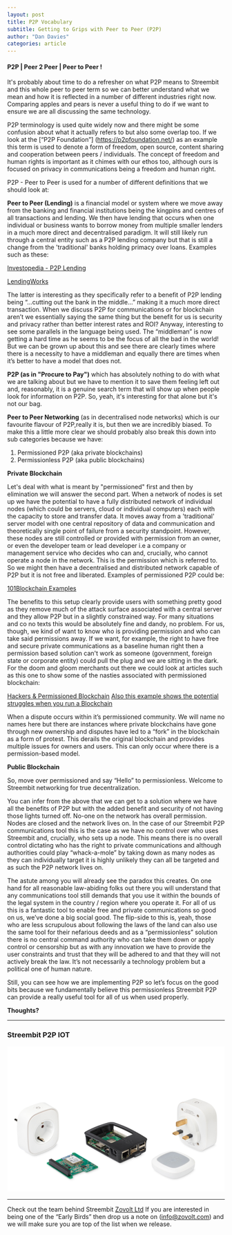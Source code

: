 ```yaml
---
layout: post
title: P2P Vocabulary 
subtitle: Getting to Grips with Peer to Peer (P2P)
author: "Dan Davies"
categories: article
---
```


#### P2P | Peer 2 Peer | Peer to Peer !

It's probably about time to do a refresher on what P2P means to Streembit and this whole peer to peer term so we can better understand what we mean and how it is reflected in a number of different industries right now. Comparing apples and pears is never a useful thing to do if we want to ensure we are all discussing the same technology.

P2P terminology is used quite widely now and there might be some confusion about  what it actually refers to but also some overlap too.  If we look at the [“P2P Foundation”] (https://p2pfoundation.net/) as an example this term is used to denote a form of freedom, open source, content sharing and cooperation between peers / individuals. The concept of freedom and  human rights is important as it chimes with our ethos too, although ours is focused on privacy in communications being a freedom and human right. 

P2P - Peer to Peer is used  for a number of different definitions that we should look at:

**Peer to Peer (Lending)** is a financial model or system where we move away from the banking and financial institutions being the kingpins and centres of all transactions and lending. We then have lending that occurs when one individual or business wants to borrow money from multiple smaller lenders in a much more direct and decentralised paradigm. It will still likely run through a central entity such as a P2P lending company but that is still a change from the 'traditional' banks holding primacy over loans. Examples such as these:

[Investopedia - P2P Lending](https://www.investopedia.com/terms/p/peer-to-peer-lending.asp)

[LendingWorks](https://www.lendingworks.co.uk/peer-to-peer-lending/how-it-works)

The latter is interesting as they specifically refer to a benefit of P2P lending being “…cutting out the bank in the middle…” making it a much more direct transaction.  When we discuss P2P for communications or for blockchain aren’t we essentially saying the same thing but the benefit for us is security and privacy rather than better interest rates and ROI? Anyway, interesting to see some parallels in the language being used.  The “middleman” is now getting a hard time as he seems to be the focus of all the bad in the world! But we can be grown up about this and see there are clearly times where there is a necessity to have a middleman and equally there are times when it’s better to have a model that does not. 

**P2P (as in "Procure to Pay")** which has absolutely nothing to do with what we are talking about but we have to mention it to save them feeling left out and, reasonably, it is a genuine search term that will show up when people look for information on P2P. So, yeah, it's interesting for that alone but it's not our bag.

**Peer to Peer Networking** (as in decentralised node networks) which is our favourite flavour of P2P,really it is, but then we are incredibly biased. To make this a little more clear we should probably also break this down into sub categories because we have:

1. Permissioned P2P (aka private blockchains)
2. Permissionless P2P (aka public blockchains)

**Private Blockchain**

Let's deal with what is meant by "permissioned" first and then by elimination we will answer the second part. When a network of nodes is set up we have the potential to have a fully distributed network of individual nodes (which could be servers, cloud or individual computers) each with the capacity to store and transfer data. It moves away from a 'traditional' server model with one central repository of data and communication and theoretically single point of failure from a security standpoint. However, these nodes are still controlled or provided with permission from an owner, or even the developer team or lead developer i.e a company or management service who decides who can and, crucially, who cannot operate a node in the network. This is the permission which is referred to. So we might then have a decentralised and distributed network capable of P2P but it is not free and liberated. Examples of permissioned P2P could be:

[101Blockchain Examples](https://101blockchains.com/permissioned-blockchain/#prettyPhoto)

The benefits to this setup clearly provide users with something pretty good as they remove much of the attack surface associated with a central server and they allow P2P but in a slightly constrained way. For many situations and co no texts this would be absolutely fine and dandy, no problem. For us, though, we kind of want to know who is providing permission and who can take said permissions away. If we want, for example, the right to have free and secure private communications as a baseline human right then a permission based solution can't work as someone (government, foreign state or corporate entity) could pull the plug and we are sitting in the dark.  For the doom and gloom merchants out there we could look at articles such as this one to show some of the nasties associated with permissioned blockchain:

[Hackers & Permissioned Blockchain](https://cointelegraph.com/news/hackers-target-enterprise-blockchains)
[Also this example shows the potential struggles when you run a Blockchain](https://decrypt.co/29963/binance-will-support-controversial-steem-hardfork) 

When a dispute occurs within it’s permissioned community. We will name no names here but there are instances where private blockchains have gone through new ownership and disputes have led to a “fork” in the blockchain as a form of protest.  This derails the original blockchain and provides multiple issues for owners and users.  This can only occur where there is a permission-based model.

**Public Blockchain**

So, move over permissioned and say “Hello” to permissionless. Welcome to Streembit networking for true decentralization.

You can infer from the above that we can get to a solution where we have all the benefits of P2P but with the added benefit and security of not having those lights turned off. No-one on the network has overall permission. Nodes are closed and the network lives on.  In the case of our Streembit P2P communications tool this is the case as we have no control over who uses Streembit and, crucially, who sets up a node.  This means there is no overall control dictating who has the right to private communications and although authorities could play “whack-a-mole” by taking down as many nodes as they can individually target it is highly unlikely they can all be targeted and as such the P2P network lives on.

The astute among you will already see the paradox this creates.  On one hand for all  reasonable  law-abiding folks out there you will understand that any communications tool still demands that you use it within the bounds of the legal system in the country / region where you operate it.  For all of us this is a fantastic tool to enable free and private communications so good on us, we’ve done a big social good. The flip-side to this is, yeah, those who are less scrupulous about following the laws of the land can also use the same tool for their nefarious deeds and as a “permissionless” solution there is no central command authority who can take them down or apply control or censorship but as with any innovation we have to provide the user constraints and trust that they will be adhered to and that they will not actively break the law.  It’s not necessarily a technology problem but a political one of human nature.  

Still, you can see how we are implementing P2P so let’s focus on the good bits because we fundamentally believe this permissionless Streembit P2P can provide a really useful tool for all of us when used properly. 

**Thoughts?**

------

### Streembit P2P IOT
![Streembit IOT](../img/IOT%20Kit%20Group%20Shot2-Web.jpg)



-------

Check out the team behind Streembit [Zovolt Ltd](https://zovolt.com) If you are interested in being one of the “Early Birds” then drop us a note on (info@zovolt.com) and we will make sure you are top of the list when we release.
